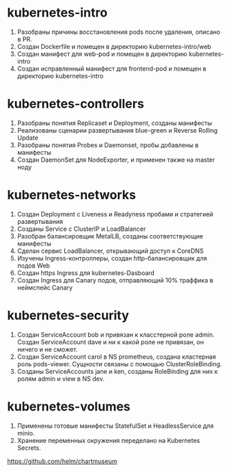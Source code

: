 # kubernetes-intro
1. Разобраны причины восстановления pods после удаления, описано в PR.
2. Создан Dockerfile и помещен в директорию kubernetes-intro/web
3. Создан манифест для web-pod и помещен в директорию kubernetes-intro
4. Создан исправленный манифест для frontend-pod и помещен в директорию kubernetes-intro
# kubernetes-controllers
1. Разобраны понятия Replicaset и Deployment, созданы манифесты
2. Реализованы сценарии развертывания blue-green и Reverse Rolling Update
3. Разобраны понятия Probes и Daemonset, пробы добавлены в манифесты
4. Создан DaemonSet для NodeExporter, и применен также на master ноду
# kubernetes-networks
1. Создан Deployment с Liveness и Readyness пробами и стратегией развертывания
2. Созданы Service с ClusterIP и LoadBalancer
3. Разобран балансировщик MetalLB, созданы соответствующие манифесты
4. Сделан сервис LoadBalancer, открывающий доступ к CoreDNS
5. Изучены Ingress-контроллеры, создан http-балансировщик для подов Web
6. Создан https Ingress для kubernetes-Dasboard
7. Создан Ingress для Canary подов, отправляющий 10% траффика в неймспейс Canary
# kubernetes-security
1. Создан ServiceAccount bob и привязан к класстерной роле admin. Создан ServiceAccount dave и ни к какой роле не привязан, он ничего и не сможет.
2. Создан ServiceAccount carol в NS prometheus, создана кластерная роль pods-viewer. Сущности связаны с помощью ClusterRoleBinding.
3. Созданы ServiceAccounts jane и ken, созданы RoleBinding для них к ролям admin и view в NS dev.
# kubernetes-volumes
1. Применены готовые манифесты StatefulSet и HeadlessService для minio.
2. Хранение переменных окружения переделано на Kubernetes Secrets.

https://github.com/helm/chartmuseum